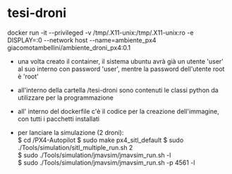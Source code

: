 # tesi-droni
docker run -it --privileged -v /tmp/.X11-unix:/tmp/.X11-unix:ro -e DISPLAY=:0 --network host --name=ambiente_px4 giacomotambellini/ambiente_droni_px4:0.1

- una volta creato il container, il sistema ubuntu avrà già un utente 'user' al suo interno con password 'user', mentre la password dell'utente root è 'root'

- all'interno della cartella /tesi-droni sono contenuti le classi python da utilizzare per la programmazione

- all' interno del dockerfile c'è il codice per la creazione dell'immagine, con tutti i pacchetti installati

- per lanciare la simulazione (2 droni):  
  $ cd /PX4-Autopilot
  $ sudo make px4_sitl_default 
  $ sudo ./Tools/simulation/sitl_multiple_run.sh 2  
  $ sudo ./Tools/simulation/jmavsim/jmavsim_run.sh -l  
  $ sudo ./Tools/simulation/jmavsim/jmavsim_run.sh -p 4561 -l  

